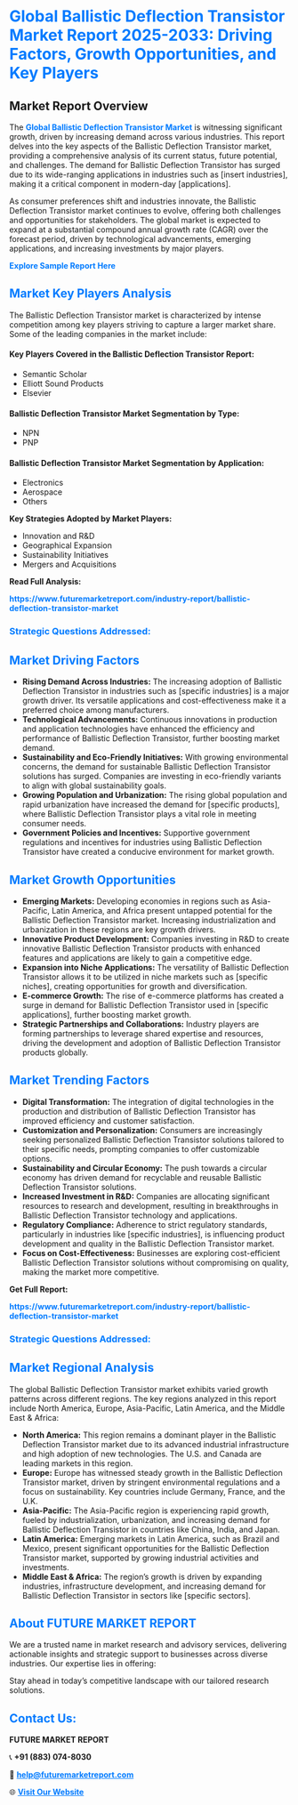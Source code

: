 <h1 style="color: #007BFF;">Global Ballistic Deflection Transistor Market Report 2025-2033: Driving Factors, Growth Opportunities, and Key Players</h1>

<section id="overview">
<h2>Market Report Overview</h2>
<p>The <a href="https://www.futuremarketreport.com/industry-report/ballistic-deflection-transistor-market" style="color: #007BFF; text-decoration: none;"><strong>Global Ballistic Deflection Transistor Market</strong></a> is witnessing significant growth, driven by increasing demand across various industries. This report delves into the key aspects of the Ballistic Deflection Transistor market, providing a comprehensive analysis of its current status, future potential, and challenges. The demand for Ballistic Deflection Transistor has surged due to its wide-ranging applications in industries such as [insert industries], making it a critical component in modern-day [applications].</p>
<p>As consumer preferences shift and industries innovate, the Ballistic Deflection Transistor market continues to evolve, offering both challenges and opportunities for stakeholders. The global market is expected to expand at a substantial compound annual growth rate (CAGR) over the forecast period, driven by technological advancements, emerging applications, and increasing investments by major players.</p>
</section>

<section id="overview">
<p><a href="https://www.futuremarketreport.com/request-sample/reportId=76259" style="color: #007BFF; text-decoration: none;"><strong>Explore Sample Report Here</strong></a></p>
</section>

<section id="key-players">
<h2 style="color: #007BFF;">Market Key Players Analysis</h2>
<p>The Ballistic Deflection Transistor market is characterized by intense competition among key players striving to capture a larger market share. Some of the leading companies in the market include:</p>
<h4>Key Players Covered in the Ballistic Deflection Transistor Report:</h4>
<ul><li>Semantic Scholar</li><li>Elliott Sound Products</li><li>Elsevier</li></ul>
<h4>Ballistic Deflection Transistor Market Segmentation by Type:</h4>
<ul><li>NPN</li><li>PNP</li></ul>

<h4>Ballistic Deflection Transistor Market Segmentation by Application:</h4>
<ul><li>Electronics</li><li>Aerospace</li><li>Others</li></ul>
<p><strong>Key Strategies Adopted by Market Players:</strong></p>
<ul>
<li>Innovation and R&D</li>
<li>Geographical Expansion</li>
<li>Sustainability Initiatives</li>
<li>Mergers and Acquisitions</li>
</ul>
</section>

<section>
<p><strong>Read Full Analysis: </strong></p><a href="https://www.futuremarketreport.com/industry-report/ballistic-deflection-transistor-market" style="color: #007BFF; text-decoration: none;"><strong>https://www.futuremarketreport.com/industry-report/ballistic-deflection-transistor-market</strong></a>
<h3 style="color: #007BFF;">Strategic Questions Addressed:</h3>
</section>

<section id="driving-factors">
<h2 style="color: #007BFF;">Market Driving Factors</h2>
<ul>
<li><strong>Rising Demand Across Industries:</strong> The increasing adoption of Ballistic Deflection Transistor in industries such as [specific industries] is a major growth driver. Its versatile applications and cost-effectiveness make it a preferred choice among manufacturers.</li>
<li><strong>Technological Advancements:</strong> Continuous innovations in production and application technologies have enhanced the efficiency and performance of Ballistic Deflection Transistor, further boosting market demand.</li>
<li><strong>Sustainability and Eco-Friendly Initiatives:</strong> With growing environmental concerns, the demand for sustainable Ballistic Deflection Transistor solutions has surged. Companies are investing in eco-friendly variants to align with global sustainability goals.</li>
<li><strong>Growing Population and Urbanization:</strong> The rising global population and rapid urbanization have increased the demand for [specific products], where Ballistic Deflection Transistor plays a vital role in meeting consumer needs.</li>
<li><strong>Government Policies and Incentives:</strong> Supportive government regulations and incentives for industries using Ballistic Deflection Transistor have created a conducive environment for market growth.</li>
</ul>
</section>

<section id="growth-opportunities">
<h2 style="color: #007BFF;">Market Growth Opportunities</h2>
<ul>
<li><strong>Emerging Markets:</strong> Developing economies in regions such as Asia-Pacific, Latin America, and Africa present untapped potential for the Ballistic Deflection Transistor market. Increasing industrialization and urbanization in these regions are key growth drivers.</li>
<li><strong>Innovative Product Development:</strong> Companies investing in R&D to create innovative Ballistic Deflection Transistor products with enhanced features and applications are likely to gain a competitive edge.</li>
<li><strong>Expansion into Niche Applications:</strong> The versatility of Ballistic Deflection Transistor allows it to be utilized in niche markets such as [specific niches], creating opportunities for growth and diversification.</li>
<li><strong>E-commerce Growth:</strong> The rise of e-commerce platforms has created a surge in demand for Ballistic Deflection Transistor used in [specific applications], further boosting market growth.</li>
<li><strong>Strategic Partnerships and Collaborations:</strong> Industry players are forming partnerships to leverage shared expertise and resources, driving the development and adoption of Ballistic Deflection Transistor products globally.</li>
</ul>
</section>

<section id="trending-factors">
<h2 style="color: #007BFF;">Market Trending Factors</h2>
<ul>
<li><strong>Digital Transformation:</strong> The integration of digital technologies in the production and distribution of Ballistic Deflection Transistor has improved efficiency and customer satisfaction.</li>
<li><strong>Customization and Personalization:</strong> Consumers are increasingly seeking personalized Ballistic Deflection Transistor solutions tailored to their specific needs, prompting companies to offer customizable options.</li>
<li><strong>Sustainability and Circular Economy:</strong> The push towards a circular economy has driven demand for recyclable and reusable Ballistic Deflection Transistor solutions.</li>
<li><strong>Increased Investment in R&D:</strong> Companies are allocating significant resources to research and development, resulting in breakthroughs in Ballistic Deflection Transistor technology and applications.</li>
<li><strong>Regulatory Compliance:</strong> Adherence to strict regulatory standards, particularly in industries like [specific industries], is influencing product development and quality in the Ballistic Deflection Transistor market.</li>
<li><strong>Focus on Cost-Effectiveness:</strong> Businesses are exploring cost-efficient Ballistic Deflection Transistor solutions without compromising on quality, making the market more competitive.</li>
</ul>
</section>

<section>
<p><strong>Get Full Report: </strong></p><a href="https://www.futuremarketreport.com/industry-report/ballistic-deflection-transistor-market" style="color: #007BFF; text-decoration: none;"><strong>https://www.futuremarketreport.com/industry-report/ballistic-deflection-transistor-market</strong></a>
<h3 style="color: #007BFF;">Strategic Questions Addressed:</h3>
</section>


<section id="regional-analysis">
<h2 style="color: #007BFF;">Market Regional Analysis</h2>
<p>The global Ballistic Deflection Transistor market exhibits varied growth patterns across different regions. The key regions analyzed in this report include North America, Europe, Asia-Pacific, Latin America, and the Middle East & Africa:</p>
<ul>
<li><strong>North America:</strong> This region remains a dominant player in the Ballistic Deflection Transistor market due to its advanced industrial infrastructure and high adoption of new technologies. The U.S. and Canada are leading markets in this region.</li>
<li><strong>Europe:</strong> Europe has witnessed steady growth in the Ballistic Deflection Transistor market, driven by stringent environmental regulations and a focus on sustainability. Key countries include Germany, France, and the U.K.</li>
<li><strong>Asia-Pacific:</strong> The Asia-Pacific region is experiencing rapid growth, fueled by industrialization, urbanization, and increasing demand for Ballistic Deflection Transistor in countries like China, India, and Japan.</li>
<li><strong>Latin America:</strong> Emerging markets in Latin America, such as Brazil and Mexico, present significant opportunities for the Ballistic Deflection Transistor market, supported by growing industrial activities and investments.</li>
<li><strong>Middle East & Africa:</strong> The region’s growth is driven by expanding industries, infrastructure development, and increasing demand for Ballistic Deflection Transistor in sectors like [specific sectors].</li>
</ul>
</section>

<footer>
<h2 style="color: #007BFF;">About FUTURE MARKET REPORT</h2>
<p>We are a trusted name in market research and advisory services, delivering actionable insights and strategic support to businesses across diverse industries. Our expertise lies in offering:</p>

<p>Stay ahead in today’s competitive landscape with our tailored research solutions.</p>

<h2 style="color: #007BFF;">Contact Us:</h2>
<p><strong>FUTURE MARKET REPORT</strong></p>
<p>📞 <strong>+91 (883) 074-8030</strong></p>
<p>📧 <strong><a href="mailto:help@futuremarketreport.com" style="color: #007BFF;">help@futuremarketreport.com</a></strong></p>
<p>🌐 <strong><a href="https://www.futuremarketreport.com/" style="color: #007BFF;">Visit Our Website</a></strong></p>
</footer>